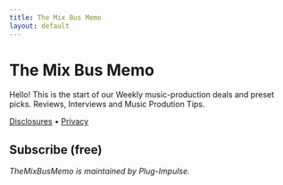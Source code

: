 ```yaml
---
title: The Mix Bus Memo
layout: default
---
```


<style>.site-footer{display:none !important;}</style>

# The Mix Bus Memo

Hello! This is the start of our Weekly music-production deals and preset picks.
Reviews, Interviews and Music Prodution Tips.

[Disclosures](./disclosures) • [Privacy](./privacy)
## Subscribe (free)
<!-- MailerLite Universal -->
<script>
    (function(w,d,e,u,f,l,n){w[f]=w[f]||function(){(w[f].q=w[f].q||[])
    .push(arguments);},l=d.createElement(e),l.async=1,l.src=u,
    n=d.getElementsByTagName(e)[0],n.parentNode.insertBefore(l,n);})
    (window,document,'script','https://assets.mailerlite.com/js/universal.js','ml');
    ml('account', '1831649');
</script>
<!-- End MailerLite Universal -->
_TheMixBusMemo is maintained by Plug-Impulse._
